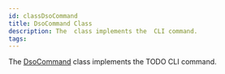 ```yaml
---
id: classDsoCommand
title: DsoCommand Class
description: The  class implements the  CLI command.
tags:
---
```

The <a href="classDsoCommand">DsoCommand</a> class implements the TODO CLI command.
